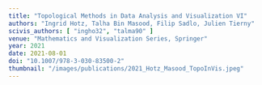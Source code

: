 ```yaml
---
title: "Topological Methods in Data Analysis and Visualization VI"
authors: "Ingrid Hotz, Talha Bin Masood, Filip Sadlo, Julien Tierny"
scivis_authors: [ "ingho32", "talma90" ]
venue: "Mathematics and Visualization Series, Springer"
year: 2021
date: 2021-08-01
doi: "10.1007/978-3-030-83500-2"
thumbnail: "/images/publications/2021_Hotz_Masood_TopoInVis.jpeg"
---
```

